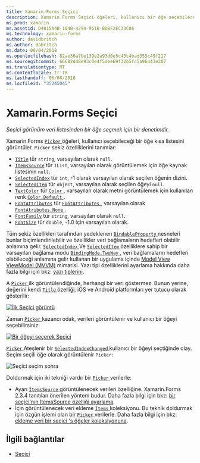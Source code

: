 ```yaml
---
title: Xamarin.Forms Seçici
description: Xamarin.Forms Seçici öğeleri, kullanıcı bir öğe seçebileceği kısa listesini görüntüler. Bu makalede Seçici sınıfının veri listesinden bir metin öğesini seçmek için nasıl kullanılacağını açıklar.
ms.prod: xamarin
ms.assetid: D4815A4B-104B-4294-951B-BD8F2EC33C86
ms.technology: xamarin-forms
author: davidbritch
ms.author: dabritch
ms.date: 06/04/2018
ms.openlocfilehash: 82ae36a7be139e2a93d0e5c43c4bad355c49f217
ms.sourcegitcommit: 66682dd8e93c0e4f5dee69f32b5fc5a96443e307
ms.translationtype: MT
ms.contentlocale: tr-TR
ms.lasthandoff: 06/08/2018
ms.locfileid: "35245045"
---
```

# <a name="xamarinforms-picker"></a>Xamarin.Forms Seçici

_Seçici görünüm veri listesinden bir öğe seçmek için bir denetimdir._

Xamarin.Forms [ `Picker` ](xref:Xamarin.Forms.Picker) öğeleri, kullanıcı seçebileceği bir öğe kısa listesini görüntüler. `Picker` sekiz özelliklerini tanımlar:

- [`Title`](xref:Xamarin.Forms.Picker.Title) tür `string`, varsayılan olarak `null`.
- [`ItemsSource`](xref:Xamarin.Forms.Picker.ItemsSource) tür `IList`, varsayılan olarak görüntülemek için öğe kaynak listesinin `null`.
- [`SelectedIndex`](xref:Xamarin.Forms.Picker.SelectedIndex) tür `int`, -1 olarak varsayılan olarak seçilen öğenin dizini.
- [`SelectedItem`](xref:Xamarin.Forms.Picker.SelectedItem) tür `object`, varsayılan olarak seçilen öğeyi `null`.
- [`TextColor`](xref:Xamarin.Forms.Picker.TextColor) tür [ `Color` ](xref:Xamarin.Forms.Color), varsayılan olarak metni görüntülemek için kullanılan renk [ `Color.Default` ](https://developer.xamarin.com/api/property/Xamarin.Forms.Color.Default/).
- [`FontAttributes`](xref:Xamarin.Forms.Picker.FontAttributes) tür [ `FontAttributes` ](xref:Xamarin.Forms.FontAttributes), varsayılan olarak [ `FontAtributes.None` ](xref:Xamarin.Forms.FontAttributes.None).
- [`FontFamily`](xref:Xamarin.Forms.Picker.FontFamily) tür `string`, varsayılan olarak `null`.
- [`FontSize`](xref:Xamarin.Forms.Picker.FontSize) tür `double`, -1.0 için varsayılan olarak.

Tüm sekiz özellikleri tarafından yedeklenen [ `BindableProperty` ](xref:Xamarin.Forms.BindableProperty) nesneleri bunlar biçimlendirilebilir ve özellikler veri bağlamaların hedefleri olabilir anlamına gelir. [ `SelectedIndex` ](xref:Xamarin.Forms.Picker.SelectedIndex) Ve [ `SelectedItem` ](xref:Xamarin.Forms.Picker.SelectedItem) özelliklere sahip bir varsayılan bağlama modu [ `BindingMode.TwoWay` ](xref:Xamarin.Forms.BindingMode.TwoWay), veri bağlamaların hedefleri olabileceği anlamına gelir kullanan bir uygulama içinde [Model View ViewModel (MVVM)](~/xamarin-forms/enterprise-application-patterns/mvvm.md) mimarisi. Yazı tipi özelliklerini ayarlama hakkında daha fazla bilgi için bkz: [yazı tiplerini](~/xamarin-forms/user-interface/text/fonts.md).

A [ `Picker` ](https://developer.xamarin.com/api/type/Xamarin.Forms.Picker/) ilk görüntülendiğinde, herhangi bir veri göstermez. Bunun yerine, değerini kendi [ `Title` ](https://developer.xamarin.com/api/property/Xamarin.Forms.Picker.Title/) özelliği, iOS ve Android platformları yer tutucu olarak gösterilir:

[![](images/picker-initial.png "İlk Seçici görüntü")](images/picker-initial-large.png#lightbox "ilk Seçici görüntüleme")

Zaman [ `Picker` ](https://developer.xamarin.com/api/type/Xamarin.Forms.Picker/) kazancı odak, verileri görüntülenir ve kullanıcı bir öğeyi seçebilirsiniz:

[![](images/picker-selection.png "Bir öğeyi seçerek Seçici")](images/picker-selection-large.png#lightbox "öğeyi seçerek Seçici")

[ `Picker` ](xref:Xamarin.Forms.Picker) Ateşlenir bir [ `SelectedIndexChanged` ](xref:Xamarin.Forms.Picker.SelectedIndexChanged) kullanıcı bir öğeyi seçtiğinde olay. Seçim seçili öğe olarak görüntülenir `Picker`:

![](images/picker-after-selection.png "Seçici seçim sonra")

Doldurmak için iki tekniği vardır bir [ `Picker` ](https://developer.xamarin.com/api/type/Xamarin.Forms.Picker/) verilerle:

- Ayarı [ `ItemsSource` ](https://developer.xamarin.com/api/property/Xamarin.Forms.Picker.ItemsSource/) görüntülenecek verileri özelliğine. Xamarin.Forms 2.3.4 tanıtılan önerilen yöntem budur. Daha fazla bilgi için bkz: [bir seçici'nın ItemsSource özelliği ayarlama](populating-itemssource.md).
- İçin görüntülenecek veri ekleme [ `Items` ](https://developer.xamarin.com/api/property/Xamarin.Forms.Picker.Items/) koleksiyonu. Bu teknik doldurmak için özgün işlemi olan bir [ `Picker` ](https://developer.xamarin.com/api/type/Xamarin.Forms.Picker/) verilerle. Daha fazla bilgi için bkz: [ekleme veri bir seçici 's öğeler koleksiyonuna](populating-items.md).

## <a name="related-links"></a>İlgili bağlantılar

- [Seçici](https://developer.xamarin.com/api/type/Xamarin.Forms.Picker/)
